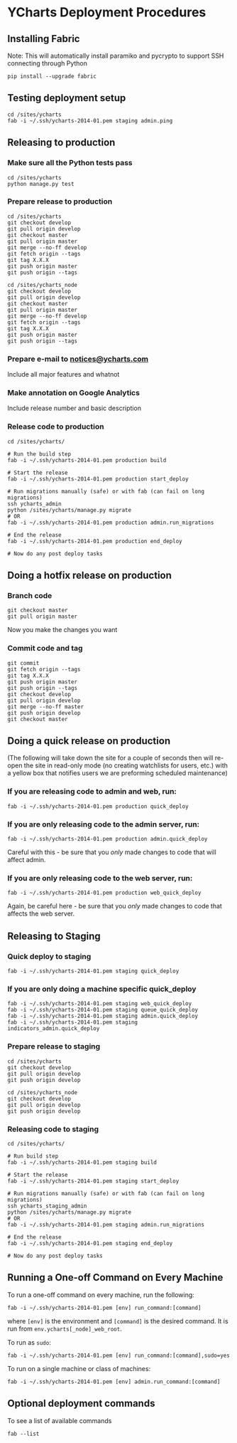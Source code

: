 # YCharts Deployment Procedures

## Installing Fabric
Note: This will automatically install paramiko and pycrypto to support SSH connecting through Python

    pip install --upgrade fabric

## Testing deployment setup
    cd /sites/ycharts
    fab -i ~/.ssh/ycharts-2014-01.pem staging admin.ping

## Releasing to production

### Make sure all the Python tests pass
    cd /sites/ycharts
    python manage.py test

### Prepare release to production
    cd /sites/ycharts
    git checkout develop
    git pull origin develop
    git checkout master
    git pull origin master
    git merge --no-ff develop
    git fetch origin --tags
    git tag X.X.X
    git push origin master
    git push origin --tags

    cd /sites/ycharts_node
    git checkout develop
    git pull origin develop
    git checkout master
    git pull origin master
    git merge --no-ff develop
    git fetch origin --tags
    git tag X.X.X
    git push origin master
    git push origin --tags

### Prepare e-mail to notices@ycharts.com
Include all major features and whatnot

### Make annotation on Google Analytics
Include release number and basic description

### Release code to production
    cd /sites/ycharts/

    # Run the build step
    fab -i ~/.ssh/ycharts-2014-01.pem production build

    # Start the release
    fab -i ~/.ssh/ycharts-2014-01.pem production start_deploy

    # Run migrations manually (safe) or with fab (can fail on long migrations)
    ssh ycharts_admin
    python /sites/ycharts/manage.py migrate
    # OR
    fab -i ~/.ssh/ycharts-2014-01.pem production admin.run_migrations

    # End the release
    fab -i ~/.ssh/ycharts-2014-01.pem production end_deploy

    # Now do any post deploy tasks

## Doing a hotfix release on production

### Branch code
    git checkout master
    git pull origin master

Now you make the changes you want

### Commit code and tag
    git commit
    git fetch origin --tags
    git tag X.X.X
    git push origin master
    git push origin --tags
    git checkout develop
    git pull origin develop
    git merge --no-ff master
    git push origin develop
    git checkout master

## Doing a quick release on production

(The following will take down the site for a couple of seconds then will re-open
the site in read-only mode (no creating watchlists for users, etc.) with a yellow
box that notifies users we are preforming scheduled maintenance)

### If you are releasing code to admin and web, run:

    fab -i ~/.ssh/ycharts-2014-01.pem production quick_deploy

### If you are only releasing code to the admin server, run:

    fab -i ~/.ssh/ycharts-2014-01.pem production admin.quick_deploy

Careful with this - be sure that you *only* made changes to code that will affect admin.

### If you are only releasing code to the web server, run:

    fab -i ~/.ssh/ycharts-2014-01.pem production web_quick_deploy

Again, be careful here - be sure that you *only* made changes to code that affects the web server.

## Releasing to Staging

### Quick deploy to staging
    fab -i ~/.ssh/ycharts-2014-01.pem staging quick_deploy

### If you are only doing a machine specific quick_deploy

    fab -i ~/.ssh/ycharts-2014-01.pem staging web_quick_deploy
    fab -i ~/.ssh/ycharts-2014-01.pem staging queue_quick_deploy
    fab -i ~/.ssh/ycharts-2014-01.pem staging admin.quick_deploy
    fab -i ~/.ssh/ycharts-2014-01.pem staging indicators_admin.quick_deploy

### Prepare release to staging
    cd /sites/ycharts
    git checkout develop
    git pull origin develop
    git push origin develop

    cd /sites/ycharts_node
    git checkout develop
    git pull origin develop
    git push origin develop


### Releasing code to staging
    cd /sites/ycharts/

    # Run build step
    fab -i ~/.ssh/ycharts-2014-01.pem staging build

    # Start the release
    fab -i ~/.ssh/ycharts-2014-01.pem staging start_deploy

    # Run migrations manually (safe) or with fab (can fail on long migrations)
    ssh ycharts_staging_admin
    python /sites/ycharts/manage.py migrate
    # OR
    fab -i ~/.ssh/ycharts-2014-01.pem staging admin.run_migrations

    # End the release
    fab -i ~/.ssh/ycharts-2014-01.pem staging end_deploy

    # Now do any post deploy tasks


## Running a One-off Command on Every Machine
To run a one-off command on every machine, run the following:

    fab -i ~/.ssh/ycharts-2014-01.pem [env] run_command:[command]

where `[env]` is the environment and `[command]` is the desired command. It is run from `env.ycharts[_node]_web_root`.

To run as `sudo`:

    fab -i ~/.ssh/ycharts-2014-01.pem [env] run_command:[command],sudo=yes

To run on a single machine or class of machines:

    fab -i ~/.ssh/ycharts-2014-01.pem [env] admin.run_command:[command]

## Optional deployment commands
To see a list of available commands

    fab --list

